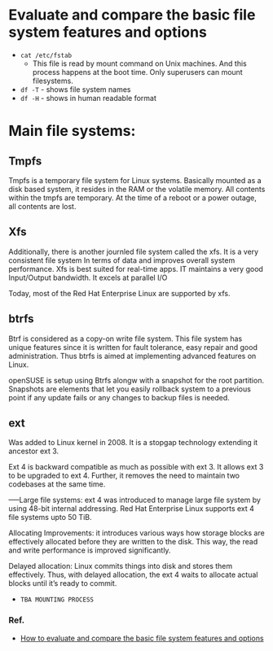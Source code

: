 # Evaluate and compare the basic file system features and options  
* `cat /etc/fstab` 
	* This file is read by mount command on Unix machines. And this process happens at the boot time. Only superusers can mount filesystems.
* `df -T` - shows file system names
* `df -H` - shows in human readable format

# Main file systems:
## Tmpfs
Tmpfs is a temporary file system for Linux systems. Basically mounted as a disk based system, it resides in the RAM or the volatile memory.
All contents within the tmpfs are temporary. At the time of a reboot or a power outage, all contents are lost.

## Xfs
Additionally, there is another journled file system called the xfs.
It is a very consistent file system In terms of data and improves overall system performance. Xfs is best suited for real-time apps. IT maintains a very good Input/Output bandwidth. It excels at parallel I/O

Today, most of the Red Hat Enterprise Linux are supported by xfs.

## btrfs
Btrf is considered as a copy-on write file system. This file system has unique features since it is written for fault tolerance, easy repair and good administration. Thus btrfs is aimed at implementing advanced features on Linux.

openSUSE is setup using Btrfs alongw with a snapshot for the root partition. Snapshots are elements that let you easily rollback system to a previous point if any update fails or any changes to backup files is needed.

## ext
Was added to Linux kernel in 2008. It is a stopgap technology extending it ancestor ext 3.

Ext 4 is backward compatible as much as possible with ext 3. It allows ext 3 to be upgraded to ext 4. Further, it removes the need to maintain two codebases at the same time.

—–Large file systems: ext 4 was introduced to manage large file system by using 48-bit  internal addressing. Red Hat Enterprise Linux supports ext 4 file systems upto 50 TiB.

Allocating Improvements: it introduces various ways how storage blocks are effectively allocated before they are written to the disk. This way, the read and write performance is improved significantly.

Delayed allocation: Linux commits things into disk and stores them effectively. Thus, with delayed allocation, the ext 4 waits to allocate actual blocks until it’s ready to commit.

* `TBA MOUNTING PROCESS`


### Ref.
* [How to evaluate and compare the basic file system features and options]("https://thegcpgurus.com/how-to-evaluate-and-compare-the-basic-file-system-features-and-options/")	